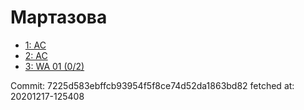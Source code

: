 # Мартазова
- [1: AC](1.md)
- [2: AC](2.md)
- [3: WA 01 (0/2)](3.md)

Commit: 7225d583ebffcb93954f5f8ce74d52da1863bd82
 fetched at: 20201217-125408
